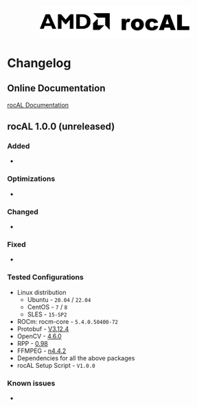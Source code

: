 <p align="center"><img width="70%" src="docs/images/rocAL_logo.png" /></p>

# Changelog

## Online Documentation

[rocAL Documentation](https://github.com/ROCmSoftwarePlatform/rocAL)

## rocAL 1.0.0 (unreleased)

### Added

* 

### Optimizations

* 

### Changed

* 

### Fixed

* 

### Tested Configurations

* Linux distribution
  + Ubuntu - `20.04` / `22.04`
  + CentOS - `7` / `8`
  + SLES - `15-SP2`
* ROCm: rocm-core - `5.4.0.50400-72`
* Protobuf - [V3.12.4](https://github.com/protocolbuffers/protobuf/releases/tag/v3.12.4)
* OpenCV - [4.6.0](https://github.com/opencv/opencv/releases/tag/4.6.0)
* RPP - [0.98](https://github.com/GPUOpen-ProfessionalCompute-Libraries/rpp/releases/tag/0.98)
* FFMPEG - [n4.4.2](https://github.com/FFmpeg/FFmpeg/releases/tag/n4.4.2)
* Dependencies for all the above packages
* rocAL Setup Script - `V1.0.0`

### Known issues

* 
